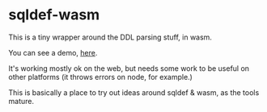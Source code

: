 # sqldef-wasm

This is a tiny wrapper around the DDL parsing stuff, in wasm.

You can see a demo, [here](https://sqldef.github.io/sqldef-wasm/).

It's working mostly ok on the web, but needs some work to be useful on other platforms (it throws errors on node, for example.)

This is basically a place to try out ideas around sqldef & wasm, as the tools mature.